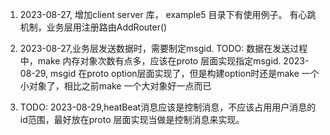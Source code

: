 1. 2023-08-27, 增加client server 库， example5 目录下有使用例子。
    有心跳机制，业务层用注册路由AddRouter() 

2. 2023-08-27,业务层发送数据时，需要制定msgid. 
   TODO: 数据在发送过程中，make 内存对象次数有点多，应该在proto 层面实现指定msgid.
   2023-08-29, msgid 在proto option层面实现了，但是构建option时还是make 一个小对象了，相比之前make 一个大对象好一点而已

3. TODO: 2023-08-29,heatBeat消息应该是控制消息，不应该占用用户消息的id范围，最好放在proto 层面实现当做是控制消息来实现。